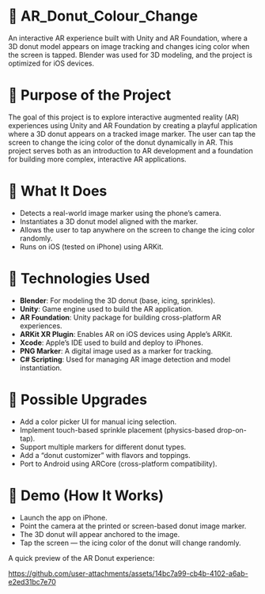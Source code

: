 # 🍩 AR_Donut_Colour_Change
An interactive AR experience built with Unity and AR Foundation, where a 3D donut model appears on image tracking and changes icing color when the screen is tapped. Blender was used for 3D modeling, and the project is optimized for iOS devices.

# 🍩 Purpose of the Project
The goal of this project is to explore interactive augmented reality (AR) experiences using Unity and AR Foundation by creating a playful application where a 3D donut appears on a tracked image marker. The user can tap the screen to change the icing color of the donut dynamically in AR. This project serves both as an introduction to AR development and a foundation for building more complex, interactive AR applications.

# 🍩 What It Does
- Detects a real-world image marker using the phone’s camera.
- Instantiates a 3D donut model aligned with the marker.
- Allows the user to tap anywhere on the screen to change the icing color randomly.
- Runs on iOS (tested on iPhone) using ARKit.

# 🍩 Technologies Used

- **Blender**: For modeling the 3D donut (base, icing, sprinkles).
- **Unity**: Game engine used to build the AR application.
- **AR Foundation**: Unity package for building cross-platform AR experiences.
- **ARKit XR Plugin**: Enables AR on iOS devices using Apple’s ARKit.
- **Xcode**: Apple’s IDE used to build and deploy to iPhones.
- **PNG Marker**: A digital image used as a marker for tracking.
- **C# Scripting**: Used for managing AR image detection and model instantiation.

# 🍩 Possible Upgrades
- Add a color picker UI for manual icing selection.
- Implement touch-based sprinkle placement (physics-based drop-on-tap).
- Support multiple markers for different donut types.
- Add a “donut customizer” with flavors and toppings.
- Port to Android using ARCore (cross-platform compatibility).

# 🎥 Demo (How It Works)
- Launch the app on iPhone.
- Point the camera at the printed or screen-based donut image marker.
- The 3D donut will appear anchored to the image.
- Tap the screen — the icing color of the donut will change randomly.

A quick preview of the AR Donut experience:

https://github.com/user-attachments/assets/14bc7a99-cb4b-4102-a6ab-e2ed31bc7e70

